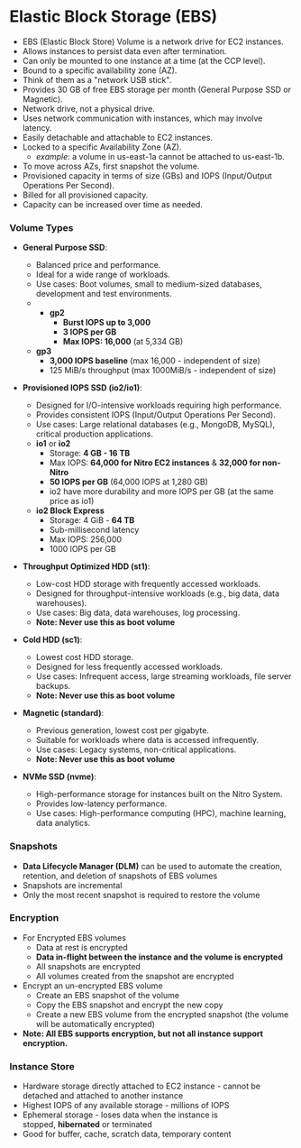 # Elastic Block Storage (EBS)

- EBS (Elastic Block Store) Volume is a network drive for EC2 instances.
- Allows instances to persist data even after termination.
- Can only be mounted to one instance at a time (at the CCP level).
- Bound to a specific availability zone (AZ).
- Think of them as a "network USB stick".
- Provides 30 GB of free EBS storage per month (General Purpose SSD or Magnetic).
- Network drive, not a physical drive.
- Uses network communication with instances, which may involve latency.
- Easily detachable and attachable to EC2 instances.
- Locked to a specific Availability Zone (AZ).
	- _example_: a volume in us-east-1a cannot be attached to us-east-1b.
- To move across AZs, first snapshot the volume.
- Provisioned capacity in terms of size (GBs) and IOPS (Input/Output Operations Per Second).
- Billed for all provisioned capacity.
- Capacity can be increased over time as needed.

### Volume Types

- **General Purpose SSD**:
    - Balanced price and performance.
    - Ideal for a wide range of workloads.
    - Use cases: Boot volumes, small to medium-sized databases, development and test environments.
    - - **gp2**
	    - **Burst IOPS up to 3,000**
	    - **3 IOPS per GB**
	    - **Max IOPS: 16,000** (at 5,334 GB)
    - **gp3**
	    - **3,000 lOPS baseline** (max 16,000 - independent of size)
	    - 125 MiB/s throughput (max 1000MiB/s - independent of size)

- **Provisioned IOPS SSD (io2/io1)**:
    - Designed for I/O-intensive workloads requiring high performance.
    - Provides consistent IOPS (Input/Output Operations Per Second).
    - Use cases: Large relational databases (e.g., MongoDB, MySQL), critical production applications.
    - **io1** or **io2**
	    - Storage: **4 GB - 16 TB**
	    - Max IOPS: **64,000 for Nitro EC2 instances** & **32,000 for non-Nitro**
	    - **50 lOPS per GB** (64,000 IOPS at 1,280 GB)
	    - io2 have more durability and more IOPS per GB (at the same price as io1)
	- **io2 Block Express**
	    - Storage: 4 GiB - **64 TB**
	    - Sub-millisecond latency
	    - Max IOPS: 256,000
	    - 1000 lOPS per GB

- **Throughput Optimized HDD (st1)**:
    - Low-cost HDD storage with frequently accessed workloads.
    - Designed for throughput-intensive workloads (e.g., big data, data warehouses).
    - Use cases: Big data, data warehouses, log processing.
    - **Note: Never use this as boot volume**

- **Cold HDD (sc1)**:
    - Lowest cost HDD storage.
    - Designed for less frequently accessed workloads.
    - Use cases: Infrequent access, large streaming workloads, file server backups.
    - **Note: Never use this as boot volume**

- **Magnetic (standard)**:
    - Previous generation, lowest cost per gigabyte.
    - Suitable for workloads where data is accessed infrequently.
    - Use cases: Legacy systems, non-critical applications.
    - **Note: Never use this as boot volume**

- **NVMe SSD (nvme)**:
    - High-performance storage for instances built on the Nitro System.
    - Provides low-latency performance.
    - Use cases: High-performance computing (HPC), machine learning, data analytics.

### Snapshots

- **Data Lifecycle Manager (DLM)** can be used to automate the creation, retention, and deletion of snapshots of EBS volumes
- Snapshots are incremental
- Only the most recent snapshot is required to restore the volume

### Encryption

- For Encrypted EBS volumes
    - Data at rest is encrypted
    - **Data in-flight between the instance and the volume is encrypted**
    - All snapshots are encrypted
    - All volumes created from the snapshot are encrypted
- Encrypt an un-encrypted EBS volume
    - Create an EBS snapshot of the volume
    - Copy the EBS snapshot and encrypt the new copy
    - Create a new EBS volume from the encrypted snapshot (the volume will be automatically encrypted)
- **Note: All EBS supports encryption, but not all instance support encryption.**

### Instance Store

- Hardware storage directly attached to EC2 instance - cannot be detached and attached to another instance
- Highest IOPS of any available storage - millions of IOPS
- Ephemeral storage - loses data when the instance is stopped, **hibernated** or terminated
- Good for buffer, cache, scratch data, temporary content

